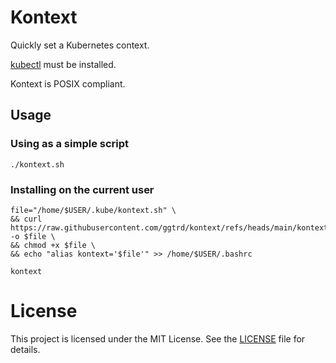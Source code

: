 # Kontext

Quickly set a Kubernetes context.

[kubectl](https://kubernetes.io/fr/docs/reference/kubectl/) must be installed.

Kontext is POSIX compliant.

## Usage

### Using as a simple script
```
./kontext.sh
```
### Installing on the current user
```
file="/home/$USER/.kube/kontext.sh" \
&& curl https://raw.githubusercontent.com/ggtrd/kontext/refs/heads/main/kontext.sh -o $file \
&& chmod +x $file \
&& echo "alias kontext='$file'" >> /home/$USER/.bashrc
```
```
kontext
```
# License
This project is licensed under the MIT License. See the [LICENSE](https://github.com/ggtrd/kontext/blob/main/LICENSE.md) file for details.